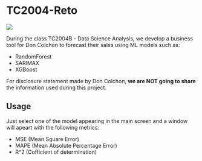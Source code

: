 # TC2004-Reto

<img src = "https://imagizer.imageshack.com/img924/4211/XLNETh.png">

During the class TC2004B - Data Science Analysis, we develop a business tool for Don Colchon to forecast their sales using ML models such as:

- RandomForest
- SARIMAX
- XGBoost

For disclosure statement made by Don Colchon, **we are NOT going to share** the information used during this project.

## Usage

Just select one of the model appearing in the main screen and a window will apeart with the following metrics:

- MSE (Mean Square Error)
- MAPE (Mean Absolute Percentage Error)
- R^2 (Cofficient of determination)




